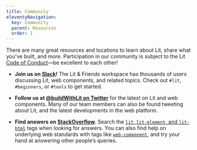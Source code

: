 ```yaml
---
title: Community
eleventyNavigation:
  key: Community
  parent: Resources
  order: 1
---
```


There are many great resources and locations to learn about Lit,
share what you've built, and more. Participation in our community is subject to the Lit
[Code of Conduct](https://github.com/lit/lit/blob/master/CODE_OF_CONDUCT.md)—be
excellent to each other!

*   **Join us on [Slack](/slack-invite/)!** The
    Lit & Friends workspace has thousands of users discussing Lit, web components, and related topics.
    Check out `#lit`, `#beginners`, or `#tools` to get started.

*   **Follow us at [@buildWithLit  on Twitter](https://twitter.com/buildWithLit)**
    for the latest on Lit and web components. Many
    of our team members can also be found tweeting about Lit,
    and the latest developments in the web platform.

*   **Find answers on [StackOverflow](https://stackoverflow.com/questions/tagged/lit+or+lit-html+or+lit-element).**
    Search the [`lit`, `lit-element`, and `lit-html`](https://stackoverflow.com/questions/tagged/lit+or+lit-html+or+lit-element) tags when
    looking for answers. You can also find help on underlying web standards with
    tags like [`web-component`](https://stackoverflow.com/tags/web-component),
    and try your hand at answering other people’s queries.



